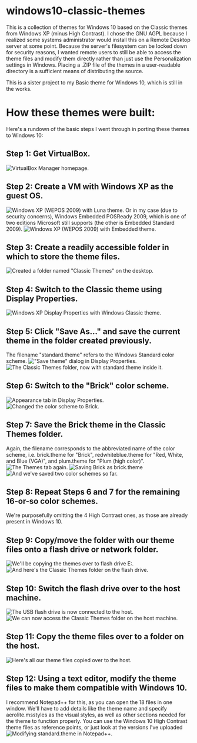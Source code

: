# windows10-classic-themes
This is a collection of themes for Windows 10 based on the Classic themes from Windows XP (minus High Contrast).
I chose the GNU AGPL because I realized some systems administrator would install this on a Remote Desktop server at some point. Because the server's filesystem can be locked down for security reasons, I wanted remote users to still be able to access the theme files and modify them directly rather than just use the Personalization settings in Windows. Placing a .ZIP file of the themes in a user-readable directory is a sufficient means of distributing the source.

This is a sister project to my Basic theme for Windows 10, which is still in the works.

# How these themes were built:
Here's a rundown of the basic steps I went through in porting these themes to Windows 10:

## Step 1: Get VirtualBox.
![VirtualBox Manager homepage.](images/step1.PNG)

## Step 2: Create a VM with Windows XP as the guest OS.
![Windows XP (WEPOS 2009) with Luna theme.](images/step2a.PNG)
Or in my case (due to security concerns), Windows Embedded POSReady 2009, which is one of two editions Microsoft still supports (the other is Embedded Standard 2009).
![Windows XP (WEPOS 2009) with Embedded theme.](images/step2b.PNG)

## Step 3: Create a readily accessible folder in which to store the theme files.
![Created a folder named "Classic Themes" on the desktop.](images/step3.PNG)

## Step 4: Switch to the Classic theme using Display Properties.
![Windows XP Display Properties with Windows Classic theme.](images/step4.PNG)

## Step 5: Click "Save As..." and save the current theme in the folder created previously.
The filename "standard.theme" refers to the Windows Standard color scheme.
!["Save theme" dialog in Display Properties.](images/step5a.PNG)
![The Classic Themes folder, now with standard.theme inside it.](images/step5b.PNG)

## Step 6: Switch to the "Brick" color scheme.
![Appearance tab in Display Properties.](images/step6a.PNG)
![Changed the color scheme to Brick.](images/step6b.PNG)

## Step 7: Save the Brick theme in the Classic Themes folder.
Again, the filename corresponds to the abbreviated name of the color scheme, i.e. brick.theme for "Brick", redwhiteblue.theme for "Red, White, and Blue (VGA)", and plum.theme for "Plum (high color)".
![The Themes tab again.](images/step7a.PNG)
![Saving Brick as brick.theme](images/step7b.PNG)
![And we've saved two color schemes so far.](images/step7c.PNG)

## Step 8: Repeat Steps 6 and 7 for the remaining 16-or-so color schemes.
We're purposefully omitting the 4 High Contrast ones, as those are already present in Windows 10.

## Step 9: Copy/move the folder with our theme files onto a flash drive or network folder.
![We'll be copying the themes over to flash drive E:.](images/step9a.PNG)
![And here's the Classic Themes folder on the flash drive.](images/step9b.PNG)

## Step 10: Switch the flash drive over to the host machine.
![The USB flash drive is now connected to the host.](images/step10a.PNG)
![We can now access the Classic Themes folder on the host machine.](images/step10b.PNG)

## Step 11: Copy the theme files over to a folder on the host.
![Here's all our theme files copied over to the host.](images/step11.PNG)

## Step 12: Using a text editor, modify the theme files to make them compatible with Windows 10.
I recommend Notepad++ for this, as you can open the 18 files in one window. We'll have to add details like the theme name and specify aerolite.msstyles as the visual styles, as well as other sections needed for the theme to function properly. You can use the Windows 10 High Contrast theme files as reference points, or just look at the versions I've uploaded
![Modifying standard.theme in Notepad++.](images/step12.PNG)